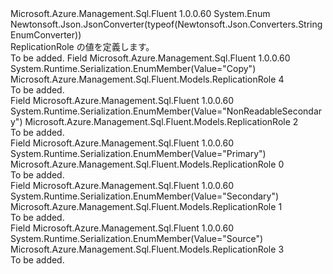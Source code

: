 <Type Name="ReplicationRole" FullName="Microsoft.Azure.Management.Sql.Fluent.Models.ReplicationRole">
  <TypeSignature Language="C#" Value="public enum ReplicationRole" />
  <TypeSignature Language="ILAsm" Value=".class public auto ansi sealed ReplicationRole extends System.Enum" />
  <TypeSignature Language="DocId" Value="T:Microsoft.Azure.Management.Sql.Fluent.Models.ReplicationRole" />
  <TypeSignature Language="VB.NET" Value="Public Enum ReplicationRole" />
  <TypeSignature Language="F#" Value="type ReplicationRole = " />
  <AssemblyInfo>
    <AssemblyName>Microsoft.Azure.Management.Sql.Fluent</AssemblyName>
    <AssemblyVersion>1.0.0.60</AssemblyVersion>
  </AssemblyInfo>
  <Base>
    <BaseTypeName>System.Enum</BaseTypeName>
  </Base>
  <Attributes>
    <Attribute>
      <AttributeName>Newtonsoft.Json.JsonConverter(typeof(Newtonsoft.Json.Converters.StringEnumConverter))</AttributeName>
    </Attribute>
  </Attributes>
  <Docs>
    <summary>
            ReplicationRole の値を定義します。
            </summary>
    <remarks>To be added.</remarks>
  </Docs>
  <Members>
    <Member MemberName="Copy">
      <MemberSignature Language="C#" Value="Copy" />
      <MemberSignature Language="ILAsm" Value=".field public static literal valuetype Microsoft.Azure.Management.Sql.Fluent.Models.ReplicationRole Copy = int32(4)" />
      <MemberSignature Language="DocId" Value="F:Microsoft.Azure.Management.Sql.Fluent.Models.ReplicationRole.Copy" />
      <MemberSignature Language="VB.NET" Value="Copy" />
      <MemberSignature Language="F#" Value="Copy = 4" Usage="Microsoft.Azure.Management.Sql.Fluent.Models.ReplicationRole.Copy" />
      <MemberType>Field</MemberType>
      <AssemblyInfo>
        <AssemblyName>Microsoft.Azure.Management.Sql.Fluent</AssemblyName>
        <AssemblyVersion>1.0.0.60</AssemblyVersion>
      </AssemblyInfo>
      <Attributes>
        <Attribute>
          <AttributeName>System.Runtime.Serialization.EnumMember(Value="Copy")</AttributeName>
        </Attribute>
      </Attributes>
      <ReturnValue>
        <ReturnType>Microsoft.Azure.Management.Sql.Fluent.Models.ReplicationRole</ReturnType>
      </ReturnValue>
      <MemberValue>4</MemberValue>
      <Docs>
        <summary>To be added.</summary>
      </Docs>
    </Member>
    <Member MemberName="NonReadableSecondary">
      <MemberSignature Language="C#" Value="NonReadableSecondary" />
      <MemberSignature Language="ILAsm" Value=".field public static literal valuetype Microsoft.Azure.Management.Sql.Fluent.Models.ReplicationRole NonReadableSecondary = int32(2)" />
      <MemberSignature Language="DocId" Value="F:Microsoft.Azure.Management.Sql.Fluent.Models.ReplicationRole.NonReadableSecondary" />
      <MemberSignature Language="VB.NET" Value="NonReadableSecondary" />
      <MemberSignature Language="F#" Value="NonReadableSecondary = 2" Usage="Microsoft.Azure.Management.Sql.Fluent.Models.ReplicationRole.NonReadableSecondary" />
      <MemberType>Field</MemberType>
      <AssemblyInfo>
        <AssemblyName>Microsoft.Azure.Management.Sql.Fluent</AssemblyName>
        <AssemblyVersion>1.0.0.60</AssemblyVersion>
      </AssemblyInfo>
      <Attributes>
        <Attribute>
          <AttributeName>System.Runtime.Serialization.EnumMember(Value="NonReadableSecondary")</AttributeName>
        </Attribute>
      </Attributes>
      <ReturnValue>
        <ReturnType>Microsoft.Azure.Management.Sql.Fluent.Models.ReplicationRole</ReturnType>
      </ReturnValue>
      <MemberValue>2</MemberValue>
      <Docs>
        <summary>To be added.</summary>
      </Docs>
    </Member>
    <Member MemberName="Primary">
      <MemberSignature Language="C#" Value="Primary" />
      <MemberSignature Language="ILAsm" Value=".field public static literal valuetype Microsoft.Azure.Management.Sql.Fluent.Models.ReplicationRole Primary = int32(0)" />
      <MemberSignature Language="DocId" Value="F:Microsoft.Azure.Management.Sql.Fluent.Models.ReplicationRole.Primary" />
      <MemberSignature Language="VB.NET" Value="Primary" />
      <MemberSignature Language="F#" Value="Primary = 0" Usage="Microsoft.Azure.Management.Sql.Fluent.Models.ReplicationRole.Primary" />
      <MemberType>Field</MemberType>
      <AssemblyInfo>
        <AssemblyName>Microsoft.Azure.Management.Sql.Fluent</AssemblyName>
        <AssemblyVersion>1.0.0.60</AssemblyVersion>
      </AssemblyInfo>
      <Attributes>
        <Attribute>
          <AttributeName>System.Runtime.Serialization.EnumMember(Value="Primary")</AttributeName>
        </Attribute>
      </Attributes>
      <ReturnValue>
        <ReturnType>Microsoft.Azure.Management.Sql.Fluent.Models.ReplicationRole</ReturnType>
      </ReturnValue>
      <MemberValue>0</MemberValue>
      <Docs>
        <summary>To be added.</summary>
      </Docs>
    </Member>
    <Member MemberName="Secondary">
      <MemberSignature Language="C#" Value="Secondary" />
      <MemberSignature Language="ILAsm" Value=".field public static literal valuetype Microsoft.Azure.Management.Sql.Fluent.Models.ReplicationRole Secondary = int32(1)" />
      <MemberSignature Language="DocId" Value="F:Microsoft.Azure.Management.Sql.Fluent.Models.ReplicationRole.Secondary" />
      <MemberSignature Language="VB.NET" Value="Secondary" />
      <MemberSignature Language="F#" Value="Secondary = 1" Usage="Microsoft.Azure.Management.Sql.Fluent.Models.ReplicationRole.Secondary" />
      <MemberType>Field</MemberType>
      <AssemblyInfo>
        <AssemblyName>Microsoft.Azure.Management.Sql.Fluent</AssemblyName>
        <AssemblyVersion>1.0.0.60</AssemblyVersion>
      </AssemblyInfo>
      <Attributes>
        <Attribute>
          <AttributeName>System.Runtime.Serialization.EnumMember(Value="Secondary")</AttributeName>
        </Attribute>
      </Attributes>
      <ReturnValue>
        <ReturnType>Microsoft.Azure.Management.Sql.Fluent.Models.ReplicationRole</ReturnType>
      </ReturnValue>
      <MemberValue>1</MemberValue>
      <Docs>
        <summary>To be added.</summary>
      </Docs>
    </Member>
    <Member MemberName="Source">
      <MemberSignature Language="C#" Value="Source" />
      <MemberSignature Language="ILAsm" Value=".field public static literal valuetype Microsoft.Azure.Management.Sql.Fluent.Models.ReplicationRole Source = int32(3)" />
      <MemberSignature Language="DocId" Value="F:Microsoft.Azure.Management.Sql.Fluent.Models.ReplicationRole.Source" />
      <MemberSignature Language="VB.NET" Value="Source" />
      <MemberSignature Language="F#" Value="Source = 3" Usage="Microsoft.Azure.Management.Sql.Fluent.Models.ReplicationRole.Source" />
      <MemberType>Field</MemberType>
      <AssemblyInfo>
        <AssemblyName>Microsoft.Azure.Management.Sql.Fluent</AssemblyName>
        <AssemblyVersion>1.0.0.60</AssemblyVersion>
      </AssemblyInfo>
      <Attributes>
        <Attribute>
          <AttributeName>System.Runtime.Serialization.EnumMember(Value="Source")</AttributeName>
        </Attribute>
      </Attributes>
      <ReturnValue>
        <ReturnType>Microsoft.Azure.Management.Sql.Fluent.Models.ReplicationRole</ReturnType>
      </ReturnValue>
      <MemberValue>3</MemberValue>
      <Docs>
        <summary>To be added.</summary>
      </Docs>
    </Member>
  </Members>
</Type>
